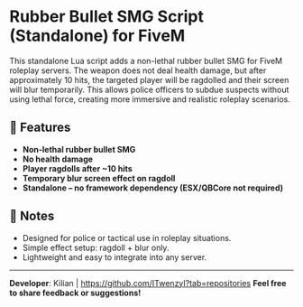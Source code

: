 # Rubber Bullet SMG Script (Standalone) for FiveM

This standalone Lua script adds a non-lethal rubber bullet SMG for FiveM roleplay servers. The weapon does not deal health damage, but after approximately 10 hits, the targeted player will be ragdolled and their screen will blur temporarily. This allows police officers to subdue suspects without using lethal force, creating more immersive and realistic roleplay scenarios.

## 🔧 Features

- **Non-lethal rubber bullet SMG**
- **No health damage**
- **Player ragdolls after ~10 hits**
- **Temporary blur screen effect on ragdoll**
- **Standalone – no framework dependency (ESX/QBCore not required)**

## 📌 Notes

- Designed for police or tactical use in roleplay situations.
- Simple effect setup: ragdoll + blur only.
- Lightweight and easy to integrate into any server.

---

**Developer**: Kilian  |  https://github.com/ITwenzyI?tab=repositories
**Feel free to share feedback or suggestions!**

